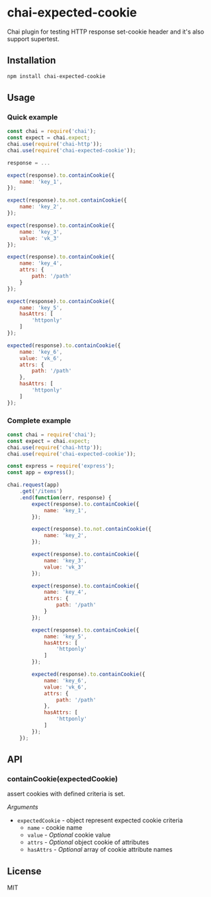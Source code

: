 # chai-expected-cookie
Chai plugin for testing HTTP response set-cookie header and it's also support supertest.

## Installation
```bash
npm install chai-expected-cookie
```

## Usage
### Quick example
```js
const chai = require('chai');
const expect = chai.expect;
chai.use(require('chai-http'));
chai.use(require('chai-expected-cookie'));

response = ...

expect(response).to.containCookie({
    name: 'key_1',
});

expect(response).to.not.containCookie({
    name: 'key_2',
});

expect(response).to.containCookie({
    name: 'key_3',
    value: 'vk_3'
});

expect(response).to.containCookie({
    name: 'key_4',
    attrs: {
        path: '/path'
    }
});

expect(response).to.containCookie({
    name: 'key_5',
    hasAttrs: [
        'httponly'
    ]
});

expected(response).to.containCookie({
    name: 'key_6',
    value: 'vk_6',
    attrs: {
        path: '/path'
    },
    hasAttrs: [
        'httponly'
    ]
});
```

### Complete example
```js
const chai = require('chai');
const expect = chai.expect;
chai.use(require('chai-http'));
chai.use(require('chai-expected-cookie'));

const express = require('express');
const app = express();

chai.request(app)
    .get('/items')
    .end(function(err, response) {         
        expect(response).to.containCookie({
            name: 'key_1',
        });

        expect(response).to.not.containCookie({
            name: 'key_2',
        });

        expect(response).to.containCookie({
            name: 'key_3',
            value: 'vk_3'
        });

        expect(response).to.containCookie({
            name: 'key_4',
            attrs: {
                path: '/path'
            }
        });

        expect(response).to.containCookie({
            name: 'key_5',
            hasAttrs: [
                'httponly'
            ]
        });

        expected(response).to.containCookie({
            name: 'key_6',
            value: 'vk_6',
            attrs: {
                path: '/path'
            },
            hasAttrs: [
                'httponly'
            ]
        });
    });
```
## API
### containCookie(expectedCookie)
assert cookies with defined criteria is set.

*Arguments*

- `expectedCookie` - object represent expected cookie criteria
    - `name` - cookie name
    - `value` - *Optional* cookie value 
    - `attrs` - *Optional* object cookie of attributes
    - `hasAttrs` - *Optional* array of cookie attribute names

## License

MIT